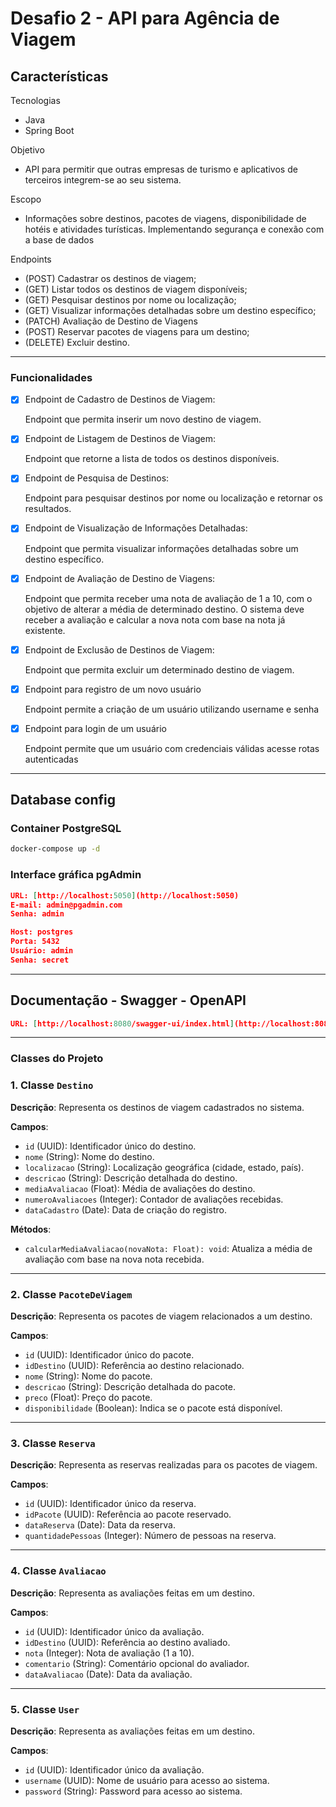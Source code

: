 # Desafio 2 - API para Agência de Viagem

## Características

Tecnologias

- Java
- Spring Boot

Objetivo

- API para permitir que outras empresas de turismo e aplicativos de terceiros integrem-se ao seu sistema.

Escopo

- Informações sobre destinos, pacotes de viagens, disponibilidade de hotéis e atividades turísticas. Implementando segurança e conexão com a base de dados

Endpoints

- (POST) Cadastrar os destinos de viagem;
- (GET) Listar todos os destinos de viagem disponíveis;
- (GET) Pesquisar destinos por nome ou localização;
- (GET) Visualizar informações detalhadas sobre um destino específico;
- (PATCH) Avaliação de Destino de Viagens
- (POST) Reservar pacotes de viagens para um destino;
- (DELETE) Excluir destino.

---

### Funcionalidades

- [x]  Endpoint de Cadastro de Destinos de Viagem:
    
    Endpoint que permita inserir um novo destino de viagem.
    
- [x]  Endpoint de Listagem de Destinos de Viagem:
    
    Endpoint que retorne a lista de todos os destinos disponíveis.
    

- [x]  Endpoint de Pesquisa de Destinos:
    
    Endpoint para pesquisar destinos por nome ou localização e retornar os resultados.
    
- [x]  Endpoint de Visualização de Informações Detalhadas:
    
    Endpoint que permita visualizar informações detalhadas sobre um destino específico.
    
- [x]  Endpoint de Avaliação de Destino de Viagens:
    
    Endpoint que permita receber uma nota de avaliação de 1 a 10, com o objetivo de alterar a média de determinado destino. O sistema deve receber a avaliação e calcular a nova nota com base na nota já existente.
    
- [x]  Endpoint de Exclusão de Destinos de Viagem:
    
    Endpoint que permita excluir um determinado destino de viagem.
    
- [x]  Endpoint para registro de um novo usuário
    
    Endpoint permite a criação de um usuário utilizando username e senha
    
- [x]  Endpoint para login de um usuário
    
    Endpoint permite que um usuário com credenciais válidas acesse rotas autenticadas
    

---

## Database config

### Container PostgreSQL

```bash
docker-compose up -d
```

### Interface gráfica pgAdmin

```json
URL: [http://localhost:5050](http://localhost:5050)
E-mail: admin@pgadmin.com
Senha: admin

Host: postgres
Porta: 5432
Usuário: admin
Senha: secret
```

---

## Documentação - Swagger - OpenAPI

```json
URL: [http://localhost:8080/swagger-ui/index.html](http://localhost:8080/swagger-ui/index.html)
```

---

### Classes do Projeto

### **1. Classe `Destino`**

**Descrição**: Representa os destinos de viagem cadastrados no sistema.

**Campos**:

- `id` (UUID): Identificador único do destino.
- `nome` (String): Nome do destino.
- `localizacao` (String): Localização geográfica (cidade, estado, país).
- `descricao` (String): Descrição detalhada do destino.
- `mediaAvaliacao` (Float): Média de avaliações do destino.
- `numeroAvaliacoes` (Integer): Contador de avaliações recebidas.
- `dataCadastro` (Date): Data de criação do registro.

**Métodos**:

- `calcularMediaAvaliacao(novaNota: Float): void`: Atualiza a média de avaliação com base na nova nota recebida.

---

### **2. Classe `PacoteDeViagem`**

**Descrição**: Representa os pacotes de viagem relacionados a um destino.

**Campos**:

- `id` (UUID): Identificador único do pacote.
- `idDestino` (UUID): Referência ao destino relacionado.
- `nome` (String): Nome do pacote.
- `descricao` (String): Descrição detalhada do pacote.
- `preco` (Float): Preço do pacote.
- `disponibilidade` (Boolean): Indica se o pacote está disponível.

---

### **3. Classe `Reserva`**

**Descrição**: Representa as reservas realizadas para os pacotes de viagem.

**Campos**:

- `id` (UUID): Identificador único da reserva.
- `idPacote` (UUID): Referência ao pacote reservado.
- `dataReserva` (Date): Data da reserva.
- `quantidadePessoas` (Integer): Número de pessoas na reserva.

---

### **4. Classe `Avaliacao`**

**Descrição**: Representa as avaliações feitas em um destino.

**Campos**:

- `id` (UUID): Identificador único da avaliação.
- `idDestino` (UUID): Referência ao destino avaliado.
- `nota` (Integer): Nota de avaliação (1 a 10).
- `comentario` (String): Comentário opcional do avaliador.
- `dataAvaliacao` (Date): Data da avaliação.

---

### **5. Classe `User`**

**Descrição**: Representa as avaliações feitas em um destino.

**Campos**:

- `id` (UUID): Identificador único da avaliação.
- `username` (UUID): Nome de usuário para acesso ao sistema.
- `password` (String): Password para acesso ao sistema.
